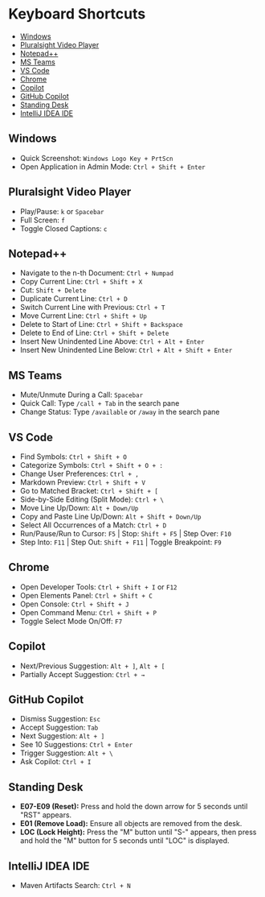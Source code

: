 # Keyboard Shortcuts

- [Windows](#windows)
- [Pluralsight Video Player](#pluralsight-video-player)
- [Notepad++](#notepad)
- [MS Teams](#ms-teams)
- [VS Code](#vs-code)
- [Chrome](#chrome)
- [Copilot](#copilot)
- [GitHub Copilot](#github-copilot)
- [Standing Desk](#standing-desk)
- [IntelliJ IDEA IDE](#intellij-idea-ide)

## **Windows**

- Quick Screenshot: `Windows Logo Key + PrtScn`
- Open Application in Admin Mode: `Ctrl + Shift + Enter`

## **Pluralsight Video Player**

- Play/Pause: `k` or `Spacebar`
- Full Screen: `f`
- Toggle Closed Captions: `c`

## **Notepad++**

- Navigate to the n-th Document: `Ctrl + Numpad`
- Copy Current Line: `Ctrl + Shift + X`
- Cut: `Shift + Delete`
- Duplicate Current Line: `Ctrl + D`
- Switch Current Line with Previous: `Ctrl + T`
- Move Current Line: `Ctrl + Shift + Up`
- Delete to Start of Line: `Ctrl + Shift + Backspace`
- Delete to End of Line: `Ctrl + Shift + Delete`
- Insert New Unindented Line Above: `Ctrl + Alt + Enter`
- Insert New Unindented Line Below: `Ctrl + Alt + Shift + Enter`

## **MS Teams**

- Mute/Unmute During a Call: `Spacebar`
- Quick Call: Type `/call + Tab` in the search pane
- Change Status: Type `/available` or `/away` in the search pane

## **VS Code**

- Find Symbols: `Ctrl + Shift + O`
- Categorize Symbols: `Ctrl + Shift + O + :`
- Change User Preferences: `Ctrl + ,`
- Markdown Preview: `Ctrl + Shift + V`
- Go to Matched Bracket: `Ctrl + Shift + [`
- Side-by-Side Editing (Split Mode): `Ctrl + \`
- Move Line Up/Down: `Alt + Down/Up`
- Copy and Paste Line Up/Down: `Alt + Shift + Down/Up`
- Select All Occurrences of a Match: `Ctrl + D`
- Run/Pause/Run to Cursor: `F5` | Stop: `Shift + F5` | Step Over: `F10`
- Step Into: `F11` | Step Out: `Shift + F11` | Toggle Breakpoint: `F9`

## **Chrome**

- Open Developer Tools: `Ctrl + Shift + I` or `F12`
- Open Elements Panel: `Ctrl + Shift + C`
- Open Console: `Ctrl + Shift + J`
- Open Command Menu: `Ctrl + Shift + P`
- Toggle Select Mode On/Off: `F7`

## **Copilot**

- Next/Previous Suggestion: `Alt + ]`, `Alt + [`
- Partially Accept Suggestion: `Ctrl + →`

## **GitHub Copilot**

- Dismiss Suggestion: `Esc`
- Accept Suggestion: `Tab`
- Next Suggestion: `Alt + ]`
- See 10 Suggestions: `Ctrl + Enter`
- Trigger Suggestion: `Alt + \`
- Ask Copilot: `Ctrl + I`

## **Standing Desk**

- **E07-E09 (Reset):** Press and hold the down arrow for 5 seconds until "RST" appears.
- **E01 (Remove Load):** Ensure all objects are removed from the desk.
- **LOC (Lock Height):** Press the "M" button until "S-" appears, then press and hold the "M" button for 5 seconds until "LOC" is displayed.

## **IntelliJ IDEA IDE**

- Maven Artifacts Search: `Ctrl + N`
